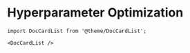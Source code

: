 # Hyperparameter Optimization

```mdx-code-block
import DocCardList from '@theme/DocCardList';

<DocCardList />
```
